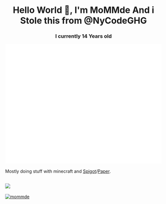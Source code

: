 <h1 align="center">
Hello World 👋, I'm MoMMde
And i Stole this from @NyCodeGHG
</h1>
<h3 align="center">I currently 14 Years old</h3>

![GitHub metrics](https://github.com/MoMMde/MoMMde/blob/main/github-metrics.svg)

Mostly doing stuff with minecraft and [Spigot](https://spigotmc.org)/[Paper](https://papermc.io).

<br>
<img width="50px" src="https://brand.twitch.tv/assets/logos/svg/glitch/purple.svg">
</a>

<a href="https://twitter.com/mommde6" target="blank"><img align="center" src="https://cdn.jsdelivr.net/npm/simple-icons@3.0.1/icons/twitter.svg" alt="mommde" height="30" width="30" /></a>
